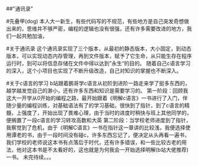 ##"通讯录"

#先叠甲(dog)
本人大一新生，有些代码写的不规范，有些地方是自己突发奇想做出来的，思维并不够严密，编程的逻辑也没有很强，还有许多需要改进的地方，我们一起共勉加油，

#关于通讯录
这个通讯录实现了三个版本，从最初的静态版本，大小固定，到动态版本，可以实现动态内存管理，再到文件版本，赋予了它生命，从只能生存在程序运行时，到可以将信息存储在文件中得以达到”永生“的目的。
随着自己c语言学习的深入，这个小项目也实现了不断升级改造，自己对知识的掌握也不断深入。

#关于c语言的学习
b站跟着鹏哥学c语言从初阶到进阶一路走来学了挺多东西的，越学越发觉自己的渺小，还有许多东西和知识是需要学习的。
第一阶段：回顾我这大一开学从0开始的编程之路，最开始跟着《明解c语言》一书进行了入门，伴随少量的编程训练，对基础语法有了的学习基础，很快到了指针，到了c语言的精髓，上强度了，开始出现了畏难心理，由于当时的进度时稍快与班上其他同学的，便搁置了一段c语言的学习转攻高数和大英
第二阶段：当学校老师进度到了指针，我察觉到了危机，由于《明解C语言》一书在指针这一章讲的比较浅，我便选择使用谭老的书，由于一段时间没有碰c，许多东西忘记了，便决定从头再看一遍书，我们学校的老师说这本书有点落后于时代，还有许多错误，和一些比较古老的用法，他对这本书是不太看好的，这也就是为何我会一开始选择明解(b站大佬推荐)一书。
未完待续。。。
